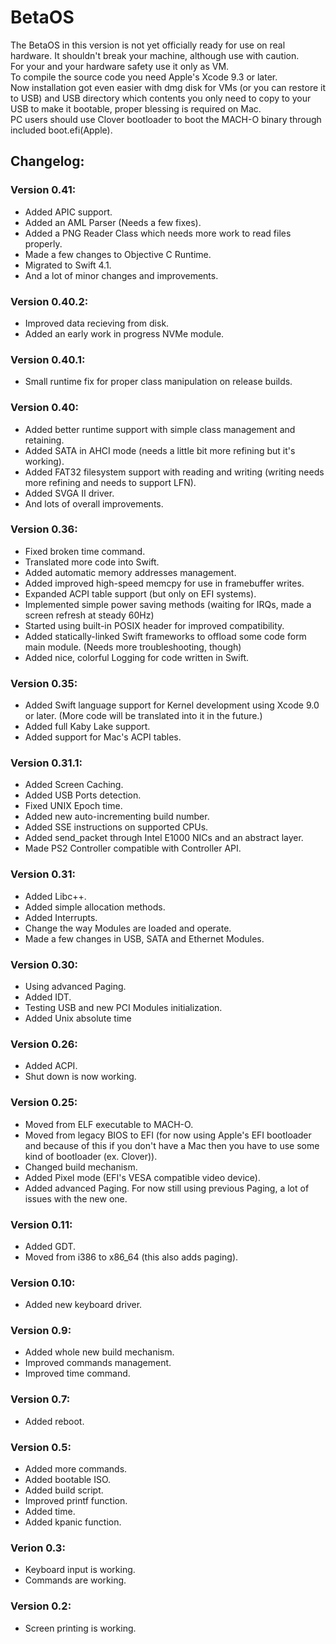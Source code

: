 # BetaOS
The BetaOS in this version is not yet officially ready for use on real hardware. It shouldn't break your machine, although use with caution.<br />
For your and your hardware safety use it only as VM.<br />
To compile the source code you need Apple's Xcode 9.3 or later.<br />
Now installation got even easier with dmg disk for VMs (or you can restore it to USB) and USB directory which contents you only need to copy to your USB to make it bootable, proper blessing is required on Mac.<br />
PC users should use Clover bootloader to boot the MACH-O binary through included boot.efi(Apple).

## Changelog:
### Version 0.41:
* Added APIC support.
* Added an AML Parser (Needs a few fixes).
* Added a PNG Reader Class which needs more work to read files properly.
* Made a few changes to Objective C Runtime.
* Migrated to Swift 4.1.
* And a lot of minor changes and improvements.

### Version 0.40.2:
* Improved data recieving from disk.
* Added an early work in progress NVMe module.

### Version 0.40.1:
* Small runtime fix for proper class manipulation on release builds.

### Version 0.40:
* Added better runtime support with simple class management and retaining.
* Added SATA in AHCI mode (needs a little bit more refining but it's working).
* Added FAT32 filesystem support with reading and writing (writing needs more refining and needs to support LFN).
* Added SVGA II driver.
* And lots of overall improvements.

### Version 0.36:
* Fixed broken time command.
* Translated more code into Swift.
* Added automatic memory addresses management.
* Added improved high-speed memcpy for use in framebuffer writes.
* Expanded ACPI table support (but only on EFI systems).
* Implemented simple power saving methods (waiting for IRQs, made a screen refresh at steady 60Hz)
* Started using built-in POSIX header for improved compatibility.
* Added statically-linked Swift frameworks to offload some code form main module. (Needs more troubleshooting, though)
* Added nice, colorful Logging for code written in Swift.

### Version 0.35:
* Added Swift language support for Kernel development using Xcode 9.0 or later. (More code will be translated into it in the future.)
* Added full Kaby Lake support.
* Added support for Mac's ACPI tables.

### Version 0.31.1:
* Added Screen Caching.
* Added USB Ports detection.
* Fixed UNIX Epoch time.
* Added new auto-incrementing build number.
* Added SSE instructions on supported CPUs.
* Added send_packet through Intel E1000 NICs and an abstract layer.
* Made PS2 Controller compatible with Controller API.

### Version 0.31:
* Added Libc++.
* Added simple allocation methods.
* Added Interrupts.
* Change the way Modules are loaded and operate.
* Made a few changes in USB, SATA and Ethernet Modules.

### Version 0.30:
* Using advanced Paging.
* Added IDT.
* Testing USB and new PCI Modules initialization.
* Added Unix absolute time

### Version 0.26:
* Added ACPI.
* Shut down is now working.

### Version 0.25:
* Moved from ELF executable to MACH-O.
* Moved from legacy BIOS to EFI (for now using Apple's EFI bootloader and because of this if you don't have a Mac then you have to use some kind of bootloader (ex. Clover)).
* Changed build mechanism.
* Added Pixel mode (EFI's VESA compatible video device).
* Added advanced Paging. For now still using previous Paging, a lot of issues with the new one.

### Version 0.11:
* Added GDT.
* Moved from i386 to x86_64 (this also adds paging).

### Version 0.10:
* Added new keyboard driver.

### Version 0.9:
* Added whole new build mechanism.
* Improved commands management.
* Improved time command.

### Version 0.7:
* Added reboot.

### Version 0.5:
* Added more commands.
* Added bootable ISO.
* Added build script.
* Improved printf function.
* Added time.
* Added kpanic function.

### Verion 0.3:
* Keyboard input is working.
* Commands are working.

### Version 0.2:
* Screen printing is working.
